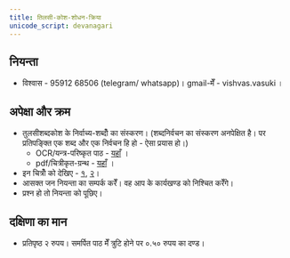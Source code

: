 ```yaml
---
title: तिलसी-कोश-शोधन-क्रिया
unicode_script: devanagari
---
```



## नियन्ता
- विश्वास - 95912 68506 (telegram/ whatsapp)। gmail-मेँ - vishvas.vasuki । 

## अपेक्षा और क्रम
- तुलसीशब्दकोश के निर्वाच्य-शब्दोँ का संस्करण। (शब्दनिर्वचन का संस्करण अनपेक्षित है। पर प्रतिपङ्क्ति एक शब्द और एक निर्वचन हि हो - ऐसा प्रयास हो।)
  - OCR/यन्त्र-परिष्कृत पाठ - [यहाँ](https://github.com/sanskrit/raw_etexts/tree/master/koshaH/tulasi_shabda_kosha) ।
  - pdf/चित्रीकृत-ग्रन्थ - [यहाँ](https://drive.google.com/drive/u/0/folders/1_ZStKCZUR8hrKR4rdh1o4eQckJ9BUJ8w) ।
- इन चित्रोँ को देखिए - [१](https://youtu.be/y7iOQJ1flpc), [२](https://youtu.be/9rxXZ9g2BCM)।
- आसक्त जन नियन्ता का सम्पर्क करेँ। वह आप के कार्यखण्ड को निश्चित करेँगे।
- प्रश्न हो तो नियन्ता को पूछिए।

<div class="videoEmbed"  caption="" src="https://youtu.be/y7iOQJ1flpc"></div>

<div class="videoEmbed"  caption="" src="https://youtu.be/9rxXZ9g2BCM"></div>


## दक्षिणा का मान
- प्रतिपृष्ठ २ रुपय। समर्पित पाठ मेँ त्रुटि होने पर ०.५० रुपय का दण्ड। 